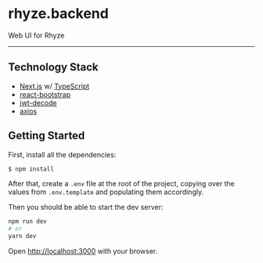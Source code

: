# rhyze.backend

Web UI for Rhyze

-------

## Technology Stack
* [Next.js](https://nextjs.org/) w/ [TypeScript](https://www.typescriptlang.org/)
* [react-bootstrap](https://react-bootstrap.github.io/)
* [jwt-decode](https://github.com/auth0/jwt-decode)
* [axios](https://github.com/axios/axios)

## Getting Started

First, install all the dependencies:

```bash
$ npm install
```

After that, create a `.env` file at the root of the project, copying over the values from `.env.template` and populating them accordingly.

Then you should be able to start the dev server:

```bash
npm run dev
# or
yarn dev
```

Open [http://localhost:3000](http://localhost:3000) with your browser.
